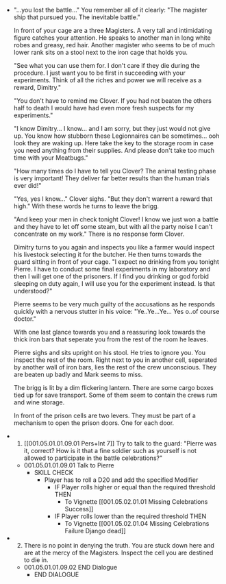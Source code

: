 - "...you lost the battle..." You remember all of it clearly: "The magister ship that pursued you. The inevitable battle."
  
  In front of your cage are a three Magisters. A very tall and intimidating figure catches your attention. He speaks to another man in long white robes and greasy, red hair. Another magister who seems to be of much lower rank sits on a stool next to the iron cage that holds you.
  
  "See what you can use them for. I don't care if they die during the procedure. I just want you to be first in succeeding with your experiments. Think of all the riches and power we will receive as a reward, Dimitry."
  
  "You don't have to remind me Clover. If you had not beaten the others half to death I would have had even more fresh suspects for my experiments."
  
  "I know Dimitry... I know... and I am sorry, but they just would not give up. You know how stubborn these Legionnaires can be sometimes... ooh look they are waking up. Here take the key to the storage room in case you need anything from their supplies. And please don't take too much time with your Meatbugs."
  
  "How many times do I have to tell you Clover? The animal testing phase is very important! They deliver far better results than the human trials ever did!"
  
  "Yes, yes I know..." Clover sighs. "But they don't warrent a reward that high." With these words he turns to leave the brigg.
  
  "And keep your men in check tonight Clover! I know we just won a battle and they have to let off some steam, but with all the party noise I can't concentrate on my work." There is no response form Clover.
  
  Dimitry turns to you again and inspects you like a farmer would inspect his livestock selecting it for the butcher. He then turns towards the guard sitting in front of your cage. "I expect no drinking from you tonight Pierre. I have to conduct some final experiments in my laboratory and then I will get one of the prisoners. If I find you drinking or god forbid sleeping on duty again, I will use you for the experiment instead. Is that understood?"
  
  Pierre seems to be very much guilty of the accusations as he responds quickly with a nervous stutter in his voice: "Ye..Ye...Ye... Yes o..of course doctor."
  
  With one last glance towards you and a reassuring look towards the thick iron bars that seperate you from the rest of the room he leaves. 
  
  Pierre sighs and sits upright on his stool. He tries to ignore you. You inspect the rest of the room. Right next to you in another cell, seperated by another wall of iron bars, lies the rest of the crew unconscious. They are beaten up badly and Mark seems to miss.
  
  The brigg is lit by a dim flickering lantern. There are some cargo boxes tied up for save transport.  Some of them seem to contain the crews rum and wine storage.
  
  In front of the prison cells are two levers. They must be part of a mechanism to open the prison doors. One for each door.
- 1. [[001.05.01.01.09.01 Pers+Int 7]] Try to talk to the guard: "Pierre was it, correct? How is it that a fine soldier such as yourself is not allowed to participate in the battle celebrations?"
	- 001.05.01.01.09.01 Talk to Pierre
		- SKILL CHECK
			- Player has to roll a D20 and add the specified Modifier
				- IF Player rolls higher or equal than the required threshold THEN
					- To Vignette [[001.05.02.01.01 Missing Celebrations Success]]
				- IF Player rolls lower than the required threshold THEN
					- To Vignette [[001.05.02.01.04 Missing Celebrations Failure Django dead]]
- 2. There is no point in denying the truth. You are stuck down here and are at the mercy of the Magisters. Inspect the cell you are destined to die in.
	- 001.05.01.01.09.02 END Dialogue
		- END DIALOGUE